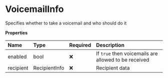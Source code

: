 # VoicemailInfo

Specifies whether to take a voicemail and who should do it

**Properties**

| Name      | Type          | Required | Description                                          |
| :-------- | :------------ | :------- | :--------------------------------------------------- |
| enabled   | bool          | ❌       | If `true` then voicemails are allowed to be received |
| recipient | RecipientInfo | ❌       | Recipient data                                       |

<!-- This file was generated by liblab | https://liblab.com/ -->
